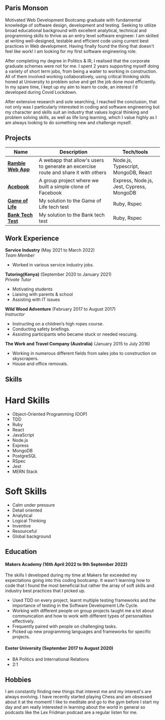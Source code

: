 ## Paris Monson

Motivated Web Development Bootcamp graduate with fundamental knowledge of software design, development and testing. Seeking to utilize broad educational background with excellent analytical, technical and programming skills to thrive as an entry level software engineer. I am skilled at writing well-designed, testable and efficient code using current best practices in Web development. Having finally found the thing that doesn't feel like work! I am looking for my first software engineering role.

After completing my degree in Politics & IR, I realised that the corporate graduate schemes were not for me. I spent 2 years supporting myself doing a variety of short term jobs, from being a waiter to working in construction. All of them involved working collaboratively, using critical thinking skills honed at University to problem solve and get the job done most efficiently. In my spare time, I kept up my aim to learn to code, an interest I'd developed during Covid Lockdown.

After extensive research and sole searching, I reached the conclusion, that not only was I particularly interested in coding and software engineering but my character and skills suit an industry that values logical thinking and problem solving skills, as well as life long learning, which I value highly as I am always looking to do something new and challenge myself.

## Projects

| Name                         | Description       | Tech/tools        |
| ---------------------------- | ----------------- | ----------------- |
| **[Ramble Web App](https://github.com/ParisMonson/Ramble-App)**            | A webapp that allow's users to generate an excercise route and share it with others | Node.js, Typescript, MongoDB, React |
| **[Acebook](https://github.com/ParisMonson/acebook-the-pyjamas)** | A group project where we built a simple clone of Facebook | Express, Node.js, Jest, Cypress, MongoDB    |
| **[Game of Life](https://github.com/ParisMonson/game_of_life)** | My solution to the Game of Life tech test | Ruby, Rspec             |
| **[Bank Tech Test](https://github.com/ParisMonson/bank-tech-test)** | My solution to the Bank tech test |    Ruby, Rspec          |

## Work Experience

**Service Industry** (May 2021 to March 2022)  
_Team Member_

- Worked in various service industry jobs.

**Tutoring(Kenya)** (September 2020 to January 2021)  
_Private Tutor_

- Motivating students
- Liaising with parents & school
- Assisting with IT issues

**Wild Wood Adventure** (February 2017 to August 2017)  
_Instructor_

- Instructing on a children’s high ropes course.
- Conducting safety briefings.
- Assisting participants who became stuck or needed
rescuing.


**The Work and Travel Company 
(Australia)** (January 2015 to July 2016)  

- Working in numerous different fields from sales jobs 
to construction on skyscrapers.
- House and office removals.

## Skills

# Hard Skills

- Object-Oriented Programming (OOP)
- TDD
- Ruby
- React
- JavaScript
- Node.js
- Express
- MongoDB
- PostgreSQL
- RSpec
- Jest
- MERN Stack

# Soft Skills

- Calm under pressure
- Detail oriented
- Analytical
- Logical Thinking
- Inventive
- Resourceful
- Global background

## Education

#### Makers Academy (16th April 2022 to 9th September 2022)

The skills I developed during my time at Makers far exceeded my expectations going into this coding bootcamp. It wasn't learning how to code that I found the most beneficial but rather the array of soft skills and industry best practices that I picked up.

- Used TDD on every project, learnt multiple testing frameworks and the importance of testing in the Software Development Life Cycle.
- Working with different people on group projects taught me a lot about communication and how to work with different types of personalities effectively.
- Frequently paired with people on challenging tasks.
- Picked up new programming languages and frameworks for specific projects.

#### Exeter University (September 2017 to August 2020)

- BA Politics and International Relations
- 2:1

## Hobbies

I am constantly finding new things that interest me and my interest's are always evolving. I have recently started playing Chess and am obsessed about it at the moment! I like to meditate and go to the gym before I start my day and am really interested in learning about the world in general so podcasts like the Lex Fridman podcast are a regular listen for me.  
